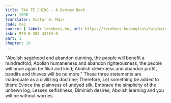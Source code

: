 ```yaml
---
title: TAO TE CHING - A Bantam Book
year: 1990
translator: Victor H. Mair
code: mai
source: { label: terebess.hu, url: https://terebess.hu/english/tao/mair.html }
isbn: 978-0-307-43463-0
part: 1
chapter: 19
---
```


"Abolish sagehood and abandon cunning, the people will benefit a hundredfold;
Abolish humaneness and abandon righteousness, the people will once again be filial and kind;
Abolish cleverness and abandon profit, bandits and thieves will be no more."
These three statements are inadequate as a civilizing doctrine;
Therefore,
Let something be added to them:
Evince the plainness of undyed silk,
Embrace the simplicity of the unhewn log;
Lessen selfishness,
Diminish desires;
Abolish learning
and you will be without worries.
